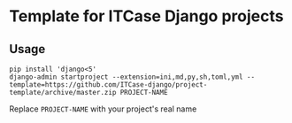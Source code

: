 # Template for ITCase Django projects

## Usage

```shell
pip install 'django<5'
django-admin startproject --extension=ini,md,py,sh,toml,yml --template=https://github.com/ITCase-django/project-template/archive/master.zip PROJECT-NAME
```

Replace `PROJECT-NAME` with your project's real name
